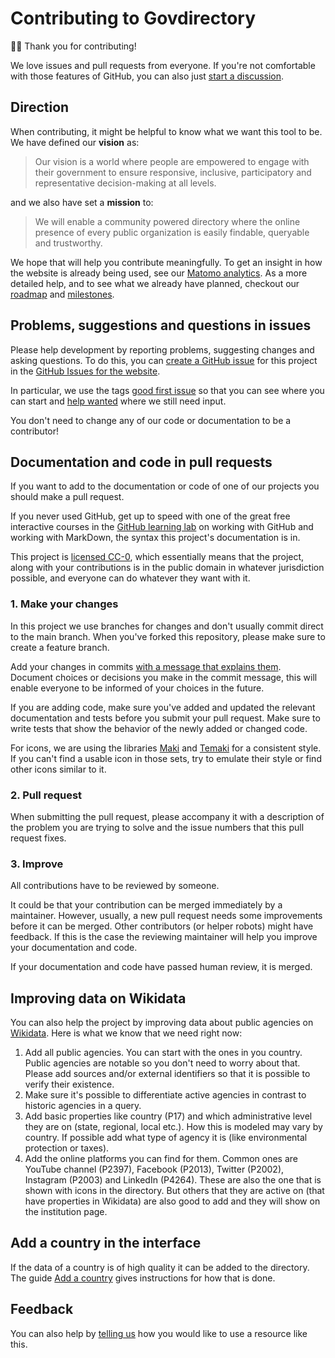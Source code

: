 # Contributing to Govdirectory

🙇‍♀️ Thank you for contributing!

We love issues and pull requests from everyone.
If you're not comfortable with those features of GitHub, you can also just [start a discussion](https://github.com/govdirectory/website/discussions).

## Direction

When contributing, it might be helpful to know what we want this tool to be.
We have defined our **vision** as:

>Our vision is a world where people are empowered to engage with their government to ensure responsive, inclusive, participatory and representative decision-making at all levels.

and we also have set a **mission** to:

>We will enable a community powered directory where the online presence of every public organization is easily findable, queryable and trustworthy.

We hope that will help you contribute meaningfully.
To get an insight in how the website is already being used, see our [Matomo analytics](https://matomo.wikimedia.se/index.php?module=CoreHome&idSite=7).
As a more detailed help, and to see what we already have planned, checkout our [roadmap](https://github.com/orgs/govdirectory/projects/2) and [milestones](https://github.com/govdirectory/website/milestones).

## Problems, suggestions and questions in issues

Please help development by reporting problems, suggesting changes and asking questions.
To do this, you can [create a GitHub issue](https://help.github.com/articles/creating-an-issue/) for this project in the [GitHub Issues for the website](https://github.com/govdirectory/website/issues/new).

In particular, we use the tags [good first issue](https://github.com/govdirectory/website/issues?q=is%3Aissue+is%3Aopen+label%3A%22good+first+issue%22) so that you can see where you can start and [help wanted](https://github.com/govdirectory/website/issues?q=is%3Aissue+is%3Aopen+label%3A%22help+wanted%22) where we still need input.

You don't need to change any of our code or documentation to be a contributor!

## Documentation and code in pull requests

If you want to add to the documentation or code of one of our projects you should make a pull request.

If you never used GitHub, get up to speed with one of the great free interactive courses in the [GitHub learning lab](https://lab.github.com/) on working with GitHub and working with MarkDown, the syntax this project's documentation is in.

This project is [licensed CC-0](LICENSE.md), which essentially means that the project, along with your contributions is in the public domain in whatever jurisdiction possible, and everyone can do whatever they want with it.

### 1. Make your changes

In this project we use branches for changes and don't usually commit direct to the main branch.
When you've forked this repository, please make sure to create a feature branch.

Add your changes in commits [with a message that explains them](https://robots.thoughtbot.com/5-useful-tips-for-a-better-commit-message).
Document choices or decisions you make in the commit message, this will enable everyone to be informed of your choices in the future.

If you are adding code, make sure you've added and updated the relevant documentation and tests before you submit your pull request.
Make sure to write tests that show the behavior of the newly added or changed code.

For icons, we are using the libraries [Maki](https://labs.mapbox.com/maki-icons/) and [Temaki](https://ideditor.github.io/temaki/docs/) for a consistent style. If you can't find a usable icon in those sets, try to emulate their style or find other icons similar to it.

### 2. Pull request

When submitting the pull request, please accompany it with a description of the problem you are trying to solve and the issue numbers that this pull request fixes.

### 3. Improve

All contributions have to be reviewed by someone.

It could be that your contribution can be merged immediately by a maintainer.
However, usually, a new pull request needs some improvements before it can be merged.
Other contributors (or helper robots) might have feedback.
If this is the case the reviewing maintainer will help you improve your documentation and code.

If your documentation and code have passed human review, it is merged.

## Improving data on Wikidata

You can also help the project by improving data about public agencies on [Wikidata](https://wikidata.org).
Here is what we know that we need right now:

1. Add all public agencies. You can start with the ones in you country. Public agencies are notable so you don't need to worry about that. Please add sources and/or external identifiers so that it is possible to verify their existence.
2. Make sure it's possible to differentiate active agencies in contrast to historic agencies in a query.
3. Add basic properties like country (P17) and which administrative level they are on (state, regional, local etc.). How this is modeled may vary by country. If possible add what type of agency it is (like environmental protection or taxes).
4. Add the online platforms you can find for them. Common ones are YouTube channel (P2397), Facebook (P2013), Twitter (P2002), Instagram (P2003) and LinkedIn (P4264). These are also the one that is shown with icons in the directory. But others that they are active on (that have properties in Wikidata) are also good to add and they will show on the institution page.

## Add a country in the interface

If the data of a country is of high quality it can be added to the directory.
The guide [Add a country](ADD_A_COUNTRY.MD) gives instructions for how that is done.

## Feedback

You can also help by [telling us](https://github.com/govdirectory/website/discussions) how you would like to use a resource like this.
